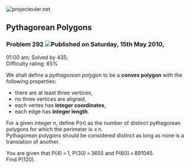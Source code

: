 ![projecteuler.net](images/print_page_logo.png)

## Pythagorean Polygons

### Problem 292 ![](images/icon_info.png)Published on Saturday, 15th May 2010,
01:00 am; Solved by 435;  
Difficulty rating: 65%

We shall define a _pythagorean polygon_ to be a **convex polygon** with the
following properties:  

  * there are at least three vertices,
  * no three vertices are aligned,
  * each vertex has **integer coordinates**,
  * each edge has **integer length**.

For a given integer n, define P(n) as the number of distinct pythagorean
polygons for which the perimeter is ≤ n.  
Pythagorean polygons should be considered distinct as long as none is a
translation of another.

You are given that P(4) = 1, P(30) = 3655 and P(60) = 891045.  
Find P(120).

  
  

